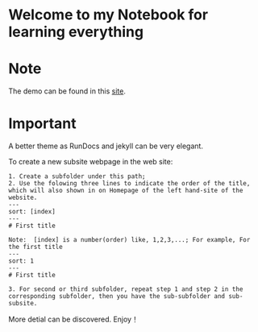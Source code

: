 # Welcome to my Notebook for learning everything

# Note
The demo can be found in this [site](https://LiuxhRobotAI.github.io/awesome-learning/).

# Important
A better theme as RunDocs and jekyll can be very elegant.

To create a new subsite webpage in the web site:
```
1. Create a subfolder under this path;
2. Use the folowing three lines to indicate the order of the title, which will also shown in on Homepage of the left hand-site of the website. 
---
sort: [index]   
---
# First title

Note:  [index] is a number(order) like, 1,2,3,...; For example, For the first title
---
sort: 1   
---
# First title

3. For second or third subfolder, repeat step 1 and step 2 in the corresponding subfolder, then you have the sub-subfolder and sub-subsite.
```

More detial can be discovered. Enjoy！
